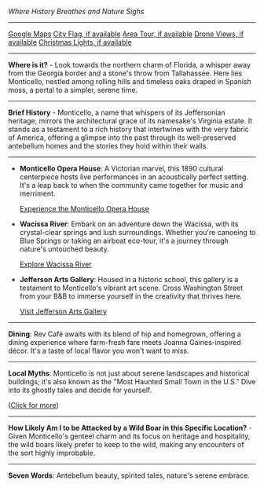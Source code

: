 *Where History Breathes and Nature Sighs*

---

[Google Maps](https://www.google.com/maps/place/Monticello,+FL/data=!3m1!1e3)
[City Flag, if available](https://www.google.com/search?tbm=isch&q=Monticello+FL+Flag+Picture)
[Area Tour, if available](https://www.youtube.com/results?search_query=Monticello+FL+4k+tour)
[Drone Views, if available](https://www.youtube.com/results?search_query=Monticello+FL+4k+drone)
[Christmas Lights, if available](https://www.youtube.com/results?search_query=Monticello+FL+christmas+lights&sp=CAI%253D)

---

**Where is it?** - Look towards the northern charm of Florida, a whisper away from the Georgia border and a stone's throw from Tallahassee. Here lies Monticello, nestled among rolling hills and timeless oaks draped in Spanish moss, a portal to a simpler, serene time.

---

**Brief History** - Monticello, a name that whispers of its Jeffersonian heritage, mirrors the architectural grace of its namesake's Virginia estate. It stands as a testament to a rich history that intertwines with the very fabric of America, offering a glimpse into the past through its well-preserved antebellum homes and the stories they hold within their walls.

---

- **Monticello Opera House**: A Victorian marvel, this 1890 cultural centerpiece hosts live performances in an acoustically perfect setting. It's a leap back to when the community came together for music and merriment.

  [Experience the Monticello Opera House](https://www.youtube.com/results?search_query=Monticello+FL+Opera+House)

- **Wacissa River**: Embark on an adventure down the Wacissa, with its crystal-clear springs and lush surroundings. Whether you're canoeing to Blue Springs or taking an airboat eco-tour, it's a journey through nature's untouched beauty.

  [Explore Wacissa River](https://www.youtube.com/results?search_query=Wacissa+River+FL)

- **Jefferson Arts Gallery**: Housed in a historic school, this gallery is a testament to Monticello's vibrant art scene. Cross Washington Street from your B&B to immerse yourself in the creativity that thrives here.

  [Visit Jefferson Arts Gallery](https://www.youtube.com/results?search_query=Jefferson+Arts+Gallery+Monticello+FL)

---

**Dining**: Rev Café awaits with its blend of hip and homegrown, offering a dining experience where farm-fresh fare meets Joanna Gaines-inspired décor. It's a taste of local flavor you won't want to miss.

---

**Local Myths**: Monticello is not just about serene landscapes and historical buildings; it's also known as the "Most Haunted Small Town in the U.S." Dive into its ghostly tales and decide for yourself.

([Click for more](https://www.google.com/search?q=Monticello+FL+ghost+stories))

---

**How Likely Am I to be Attacked by a Wild Boar in this Specific Location?** - Given Monticello's genteel charm and its focus on heritage and hospitality, the wild boars likely prefer to keep to the wild, making any encounters of the sort highly improbable.

---

**Seven Words**: Antebellum beauty, spirited tales, nature's serene embrace.